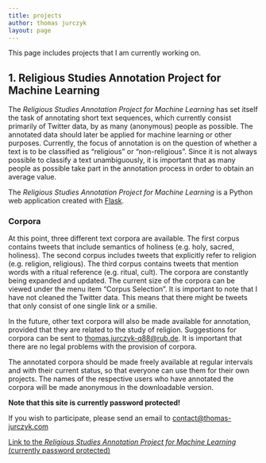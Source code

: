```yaml
---
title: projects
author: thomas jurczyk
layout: page
---
```


This page includes projects that I am currently working on.

## 1. Religious Studies Annotation Project for Machine Learning
The *Religious Studies Annotation Project for Machine Learning* has set itself the task of annotating short text sequences, which currently consist primarily of Twitter data, by as many (anonymous) people as possible. The annotated data should later be applied for machine learning or other purposes. Currently, the focus of annotation is on the question of whether a text is to be classified as “religious” or “non-religious”. Since it is not always possible to classify a text unambiguously, it is important that as many people as possible take part in the annotation process in order to obtain an average value.

The *Religious Studies Annotation Project for Machine Learning* is a Python web application created with [Flask](https://palletsprojects.com/p/flask/).

### Corpora

At this point, three different text corpora are available. The first corpus contains tweets that include semantics of holiness (e.g. holy, sacred, holiness). The second corpus includes tweets that explicitly refer to religion (e.g. religion, religious). The third corpus contains tweets that mention words with a ritual reference (e.g. ritual, cult). The corpora are constantly being expanded and updated. The current size of the corpora can be viewed under the menu item “Corpus Selection”. It is important to note that I have not cleaned the Twitter data. This means that there might be tweets that only consist of one single link or a smilie.

In the future, other text corpora will also be made available for annotation, provided that they are related to the study of religion. Suggestions for corpora can be sent to thomas.jurczyk-q88@rub.de. It is important that there are no legal problems with the provision of corpora.

The annotated corpora should be made freely available at regular intervals and with their current status, so that everyone can use them for their own projects. The names of the respective users who have annotated the corpora will be made anonymous in the downloadable version.

**Note that this site is currently password protected!**

If you wish to participate, please send an email to [contact@thomas-jurczyk.com](mailto:contact@thomas-jurczyk.com)

[Link to the *Religious Studies Annotation Project for Machine Learning* (currently password protected)](https://python.thomas-jurczyk.com/)
